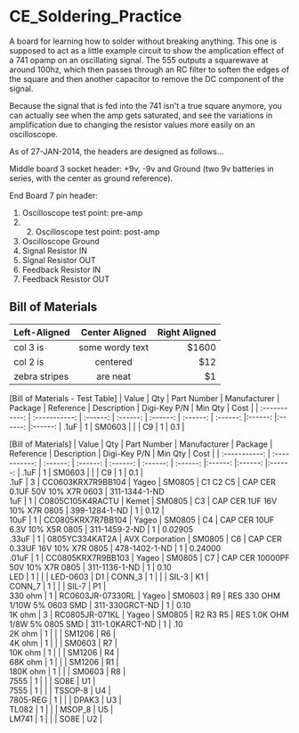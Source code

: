 CE_Soldering_Practice
=====================

A board for learning how to solder without breaking anything.  This one is supposed to act as a little example circuit to show the amplication effect of a 741 opamp on an oscillating signal.  The 555 outputs a squarewave at around 100hz, which then passes through an RC filter to soften the edges of the square and then another capacitor to remove the DC component of the signal.

Because the signal that is fed into the 741 isn't a true square anymore, you can actually see when the amp gets saturated, and see the variations in amplification due to changing the resistor values more easily on an oscilloscope.

As of 27-JAN-2014, the headers are designed as follows...

Middle board 3 socket header: +9v, -9v and Ground (two 9v batteries in series, with the center as ground reference).

End Board 7 pin header: 
1. Oscilloscope test point: pre-amp
2. 2. Oscilloscope test point: post-amp
3. Oscilloscope Ground
4. Signal Resistor IN 
5. Signal Resistor OUT 
6. Feedback Resistor IN 
7. Feedback Resistor OUT 

## Bill of Materials

| Left-Aligned  | Center Aligned  | Right Aligned |
| :------------ |:---------------:| -----:|
| col 3 is      | some wordy text | $1600 |
| col 2 is      | centered        |   $12 |
| zebra stripes | are neat        |    $1 |

[Bill of Materials - Test Table]
| Value |  Qty | Part Number | Manufacturer  |  Package | Reference | Description |  Digi-Key P/N  |  Min Qty | Cost  |
| :-----------:  | :-----------:     | :------:  | :------:  | :------:  | :------:  | :------:  |:------:  |:------:  |:------:  |
.1uF  |  1      |     SM0603 | | | C9    |      1 |  0.1  |   

[Bill of Materials]
| Value |  Qty | Part Number | Manufacturer  |  Package | Reference | Description |  Digi-Key P/N  |  Min Qty | Cost  |
| :-----------:  | :-----------:     | :------:  | :------:  | :------:  | :------:  | :------:  |:------:  |:------:  |:------:  |
.1uF  |  1      |     SM0603 | | | C9    |      1 |  0.1  |   
.1uF   | 3  | CC0603KRX7R9BB104  | Yageo  | SM0805 | C1 C2 C5  |  CAP CER 0.1UF 50V 10% X7R 0603 | 311-1344-1-ND               
1uF | 1 |  C0805C105K4RACTU   | Kemet  | SM0805 |  C3 |  CAP CER 1UF 16V 10% X7R 0805  |  399-1284-1-ND |  1 |  0.12  |        
10uF  |  1   |   CC0805KRX7R7BB104 | Yageo |      SM0805 | C4    | CAP CER 10UF 6.3V 10% X5R 0805 | 311-1459-2-ND | 1 | 0.02905                      
.33uF  | 1    | 0805YC334KAT2A |  AVX Corporation   |     SM0805 | C6    | CAP CER 0.33UF 16V 10% X7R 0805 | 478-1402-1-ND | 1 | 0.24000                   
.01uF  | 1    | CC0805KRX7R9BB103 |  Yageo   |     SM0805 | C7   | CAP CER 10000PF 50V 10% X7R 0805 | 311-1136-1-ND | 1 | 0.10                       
LED | 1 |  |   |  LED-0603  |  D1  | 
CONN_3 | 1    | |     |     SIL-3  | K1    |                    
CONN_7 | 1    | |     |     SIL-7  | P1    |                    
330 ohm | 1    |  RC0603JR-07330RL   |   Yageo   |      SM0603 | R9    | RES 330 OHM 1/10W 5% 0603 SMD | 311-330GRCT-ND | 1 | 0.10                     
1K ohm  | 3   | RC0805JR-071KL |  Yageo    |      SM0805 | R2 R3 R5    | RES 1.0K OHM 1/8W 5% 0805 SMD | 311-1.0KARCT-ND | 1 | .10                       
2K ohm  | 1    | |    |      SM1206 | R6   |                     
4K ohm  | 1    | |    |     SM0603 | R7    |                    
10K ohm | 1    | |    |      SM1206 | R4    |                    
68K ohm | 1    | |    |      SM1206 | R1     |                   
180K ohm |   1  | |    |        SM0603 | R8     |                   
7555   | 1     | |     |    SO8E  |  U1      |                  
7555   | 1    | |      |    TSSOP-8 | U4    |                    
7805-REG  |  1  | |    |        DPAK3 |  U3   |                     
TL082  | 1    | |      |    MSOP_8 | U5     |                   
LM741  | 1     | |     |    SO8E   | U2    |                    